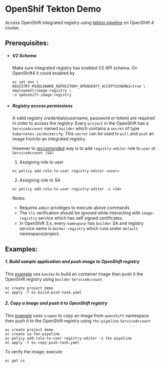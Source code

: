 # OpenShif Tekton Demo
Access OpenShift integrated registry using [tekton pipeline](https://github.com/tektoncd/pipeline) on OpenShift 4 cluster.


## Prerequisites:

* ##### V2 Schema
  Make sure integrated registry has enabled V2 API schema.
  On OpenShift4 it could enabled by
  ```
  oc set env \
  REGISTRY_MIDDLEWARE_REPOSITORY_OPENSHIFT_ACCEPTSCHEMA2=true \
  deployment/image-registry \
  -n openshift-image-registry 
  ```   
  
* ##### Registry access permissions
  A valid registry credentials(username, password or token) are required in order to access the registry.
  Every `project` in the OpenShift has a `ServiceAccount` named `builder` which contains a `secret` of type `kubernetes.io/dockercfg`. 
  This `secret` can be used to `pull` and `push` an image from/to an integrated registry.

  However to [reccomonded](https://docs.openshift.com/container-platform/4.0/registry/accessing-the-registry.html) way is to add `registry-editor` role to `user` or `ServiceAccount (SA)` 


  1. Assigning role to user
  ```shell
  oc policy add-role-to-user registry-editor <user>
  ```
  2. Assigning role to SA
  ```shell
  oc policy add-role-to-user registry-editor -z <SA>
  ```
  Notes: 
  - Requires `admin` privileges to execute above commands. 
  - The `tls` verification should be ignored while interacting with `image-registry` service which has self signed certificates.
  - In OpenShift 3.x, every `namespace` has `builder` SA and registry service name is `docker-registry` which runs under `default` namespace/project.  


## Examples:

##### 1. Build sample application and push image to OpenShift registry
This [example](os-build-push-task.yaml) use `kaniko` to build an container image then push it the OpenShift registry using `builder` `ServiceAccount`
```
oc create project demo
oc apply -f os-build-push-task.yaml
```

##### 2. Copy a image and push it to OpenShift registry 
This [example](os-copy-puos-copy-push-task.yamlsh-task.yaml) uses `scopeo` to copy an image from `openshift` namespace then push it to the OpenShift registry using `tkn-pipeline` `ServiceAccount`
```
oc create project demo
oc create sa tkn-pipeline
oc policy add-role-to-user registry-editor -z tkn-pipeline
oc apply -f os-copy-push-task.yaml
```

To verify the image, execute 
```
oc get is
``` 
  
  

